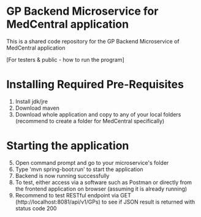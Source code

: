 # GP Backend Microservice for MedCentral application
This is a shared code repository for the GP Backend Microservice of MedCentral application

[For testers & public - how to run the program]

# Installing Required Pre-Requisites
1. Install jdk/jre
2. Download maven
3. Download whole application and copy to any of your local folders (recommend to create a folder for MedCentral specifically)
   
# Starting the application
5. Open command prompt and go to your microservice's folder
6. Type 'mvn spring-boot:run' to start the application
7. Backend is now running successfully
8. To test, either access via a software such as Postman or directly from the frontend application on browser (assuming it is already running)
9. Recommend to test RESTful endpoint via GET (http://localhost:8081/api/v1/GPs) to see if JSON result is returned with status code 200
